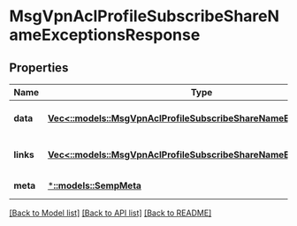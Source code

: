 # MsgVpnAclProfileSubscribeShareNameExceptionsResponse

## Properties
Name | Type | Description | Notes
------------ | ------------- | ------------- | -------------
**data** | [**Vec<::models::MsgVpnAclProfileSubscribeShareNameException>**](MsgVpnAclProfileSubscribeShareNameException.md) |  | [optional] [default to null]
**links** | [**Vec<::models::MsgVpnAclProfileSubscribeShareNameExceptionLinks>**](MsgVpnAclProfileSubscribeShareNameExceptionLinks.md) |  | [optional] [default to null]
**meta** | [***::models::SempMeta**](SempMeta.md) |  | [default to null]

[[Back to Model list]](../README.md#documentation-for-models) [[Back to API list]](../README.md#documentation-for-api-endpoints) [[Back to README]](../README.md)


